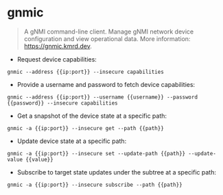 # gnmic

> A gNMI command-line client.
> Manage gNMI network device configuration and view operational data.
> More information: <https://gnmic.kmrd.dev>.

- Request device capabilities:

`gnmic --address {{ip:port}} --insecure capabilities`

- Provide a username and password to fetch device capabilities:

`gnmic --address {{ip:port}} --username {{username}} --password {{password}} --insecure capabilities`

- Get a snapshot of the device state at a specific path:

`gnmic -a {{ip:port}} --insecure get --path {{path}}`

- Update device state at a specific path:

`gnmic -a {{ip:port}} --insecure set --update-path {{path}} --update-value {{value}}`

- Subscribe to target state updates under the subtree at a specific path:

`gnmic -a {{ip:port}} --insecure subscribe --path {{path}}`
